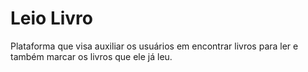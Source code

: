 # Leio Livro

Plataforma que visa auxiliar os usuários em encontrar livros para ler e também marcar os livros que ele já leu.
